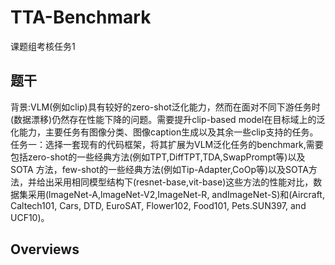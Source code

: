 # TTA-Benchmark
课题组考核任务1
## 题干
背景:VLM(例如clip)具有较好的zero-shot泛化能力，然而在面对不同下游任务时(数据漂移)仍然存在性能下降的问题。需要提升clip-based model在目标域上的泛化能力，主要任务有图像分类、图像caption生成以及其余一些clip支持的任务。
任务一：选择一套现有的代码框架，将其扩展为VLM泛化任务的benchmark,需要包括zero-shot的一些经典方法(例如TPT,DiffTPT,TDA,SwapPrompt等)以及SOTA 方法，few-shot的一些经典方法(例如Tip-Adapter,CoOp等)以及SOTA方法，并给出采用相同模型结构下(resnet-base,vit-base)这些方法的性能对比，数据集采用(lmageNet-A,lmageNet-V2,ImageNet-R, andImageNet-S)和(Aircraft, Caltech101, Cars, DTD, EuroSAT, Flower102, Food101, Pets.SUN397, and UCF10)。
## Overviews

